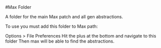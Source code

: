 #Max Folder

A folder for the main Max patch and all gen abstractions.

To use you must add this folder to Max path:

Options > File Preferences
Hit the plus at the bottom and navigate to this folder
Then max will be able to find the abstractions.